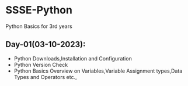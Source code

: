 # SSSE-Python
Python Basics for 3rd years

## Day-01(03-10-2023):
  - Python Downloads,Installation and Configuration
  - Python Version Check
  - Python Basics Overview on Variables,Variable Assignment types,Data Types and Operators etc., 
